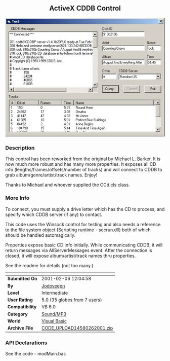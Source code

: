 ﻿<div align="center">

## ActiveX CDDB Control

<img src="PIC200126116364209.jpg">
</div>

### Description

This control has been reworked from the original by Michael L. Barker. It is now much more robust and has many more properties. It exposes all CD info (lengths/frames/offsets/number of tracks) and will connect to CDDB to grab album/genre/artist/track names. Enjoy!

Thanks to Michael and whoever supplied the CCd.cls class.
 
### More Info
 
To connect, you must supply a drive letter which has the CD to process, and specify which CDDB server (if any) to contact.

This code uses the Winsock control for testing and also needs a reference to the file system object (Scripting runtime - sccrun.dll) both of which should be handled automagically.

Properties expose basic CD info initially. While communicating CDDB, it will return messages via AllServerMessages event. After the connection is closed, it will expose album/artist/track names thru properties.

See the readme for details (not too many.)


<span>             |<span>
---                |---
**Submitted On**   |2001-02-06 12:04:58
**By**             |[Jodoveepn](https://github.com/Planet-Source-Code/PSCIndex/blob/master/ByAuthor/jodoveepn.md)
**Level**          |Intermediate
**User Rating**    |5.0 (35 globes from 7 users)
**Compatibility**  |VB 6\.0
**Category**       |[Sound/MP3](https://github.com/Planet-Source-Code/PSCIndex/blob/master/ByCategory/sound-mp3__1-45.md)
**World**          |[Visual Basic](https://github.com/Planet-Source-Code/PSCIndex/blob/master/ByWorld/visual-basic.md)
**Archive File**   |[CODE\_UPLOAD14580262001\.zip](https://github.com/Planet-Source-Code/jodoveepn-activex-cddb-control__1-15052/archive/master.zip)

### API Declarations

See the code - modMain.bas





